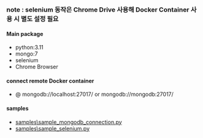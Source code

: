 ### note : selenium 동작은 Chrome Drive 사용해 Docker Container 사용 시 별도 설정 필요

#### Main package
- python:3.11
- mongo:7
- selenium
- Chrome Browser

#### connect remote Docker container
- @ mongodb://localhost:27017/ or mongodb://mongodb:27017/

#### samples
- [samples\sample_mongodb_connection.py](./samples/sample_mongodb_connection.py)
- [samples\sample_selenium.py](./samples/sample_selenium.py)
